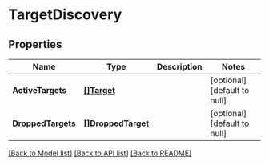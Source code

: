 # TargetDiscovery

## Properties
Name | Type | Description | Notes
------------ | ------------- | ------------- | -------------
**ActiveTargets** | [**[]Target**](Target.md) |  | [optional] [default to null]
**DroppedTargets** | [**[]DroppedTarget**](DroppedTarget.md) |  | [optional] [default to null]

[[Back to Model list]](../README.md#documentation-for-models) [[Back to API list]](../README.md#documentation-for-api-endpoints) [[Back to README]](../README.md)

